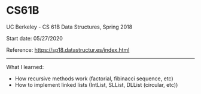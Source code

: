 # CS61B
UC Berkeley - CS 61B Data Structures, Spring 2018

Start date: 05/27/2020

Reference: https://sp18.datastructur.es/index.html

--------------------------------------------------
What I learned:
  - How recursive methods work (factorial, fibinacci sequence, etc)
  - How to implement linked lists (IntList, SLList, DLList (circular, etc))
  
